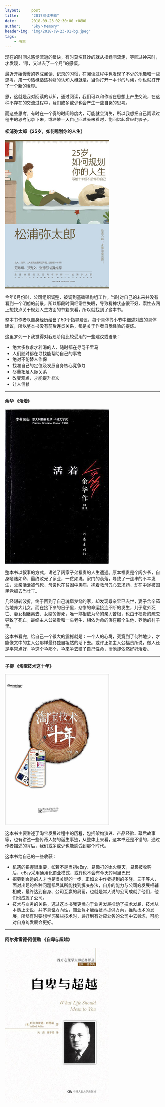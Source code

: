 ```yaml
---
layout:     post
title:      "2017阅读书单"
date:       2018-09-23 02:30:00 +0800
author:     "Sky丶Memory"
header-img: "img/2018-09-23-01-bg.jpeg"
tags:
    - 书单
---
```


现在的时间总感觉流逝的很快，有时莫名其妙的就从指缝间流走，等回过神来时，才发现，“哦，又过去了一个月”的感慨。

最近开始慢慢的养成阅读、记录的习惯，在阅读过程中也发现了不少的乐趣和一些思考，用一句话概括这种新的认知大概就是，当你打开一本书的时候，你也就打开了一个新的世界。

恩，这就是我对阅读的认知，通过阅读，我们可以和作者在思想上产生交流，在这种不存在的交流过程中，我们或多或少也会产生一些自身的思考。

而这些思考，有时在一个宽的时间跨度内，可能就会消失，所以我想把自己阅读过程中的思考记录下来，或许某一天自己回过头来看时，能回忆起曾经的影子。

#### 松浦弥太郎 《25岁，如何规划你的人生》

![](/img/2018-09-23-01-01.jpg)

今年6月份时，公司组织调整，被调到基础架构组工作，当时对自己的未来并没有看到一个明朗的前景，所以那段时间经常性失眠，导致精神状态很不好，索性去网上想找点关于规划人生方面的书籍来看，所以就找到了这本书。

整本书作者以自身经历给出了50个指导建议，每个具体的小节中细述对应的具体建议，所以整本书没有前后连贯关系，都是关于作者自我经验的提炼。

这里罗列一下我觉得对我现阶段比较受用的一些建议或语录：

- 绝大多数求才若渴的人，随时都在寻觅千里马
- 人们随时都在寻找能帮助自己的事物
- 绝对不能替人作保
- 找准自己的定位及发展自身核心竞争力
- 尽量拓展人际关系
- 改变观点，才能提升档次
- 让人信赖


---

#### 余华 《活着》

![2](/img/2018-09-23-01-02.jpg)

整本书以叙事的方式，讲述了阔家子弟福贵的人生遭遇。原本福贵是个阔少爷，自身嗜赌如命，最终败光了家业，一贫如洗。家门的衰落，导致了一连串的不幸发生，父亲活活被气死，母亲也在贫困中患病，抱着救母的心去求药，却在中途被国民党抓去当壮丁。

几经辗转波折，终于回到了自己魂牵梦绕的家，却发现母亲早已去世，妻子含辛茹苦地养大儿女。而在接下来的日子里，悲惨的命运接连不断的发生，儿子意外死亡、妻女相继离去、女婿的惨死，唯一能相依为命的亲人苦根，也由于福贵的疏忽导致了死亡，最终主人公福贵和一头老牛，相依为命的活在那个生他、养他的村子里。

这本书看完，给自己一个很大的震撼就是：一个人的心境，究竟到了何种地步，才能像文中的主人公那样最终独自坦然的活下去。或许正如主人公福贵所说，做人还是平常点好，争这个争那个，争来争去赔了自己性命，而他却依然好好活着。

---

#### 子柳  《淘宝技术这十年》

![](/img/2018-09-23-01-03.jpg)

这本书主要讲述了淘宝发展过程中的历程，包括架构演进、产品经验、幕后故事等，也有讲述一些传奇人物的诞生事迹，从整体上来看，这本书还是不错的，通过作者描述的背后，我们或多或少也能感受到那个时代。

这本书给自己的一些收获：

- 机遇的把握很重要，如若不是当初eBay、易趣打的水火朝天，易趣被收购后，eBay采用通用化商业模式，或许也不会有今天的阿里巴巴
- 招募到合适的人才也是很关键的一步，正如文中作者提到的多隆、三丰等人，面对出现的各种问题都尽其所能找到解决办法，自身的能力与公司的发展相辅相成，最终达到自身、公司互赢的局面，也就是常人说的公司成就了他们，他们也成就了公司。
- 技术与业务的关系，通过这本书我更倾向于业务发展推动了技术发展，技术从本质上来说，并不具备方向性，而业务才能给技术提供方向，推动技术的发展，所以有时要想学习某些技术时，最好到有对应业务的公司中去锻炼，可能对自身的发展会更好。

---

#### 阿尔弗雷德·阿德勒 《自卑与超越》

![](/img/2018-09-23-01-04.jpg)